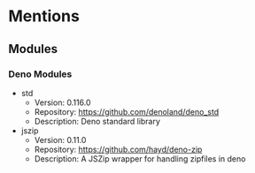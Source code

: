 # Mentions
## Modules
### Deno Modules
- std
    - Version: 0.116.0
    - Repository: https://github.com/denoland/deno_std
    - Description: Deno standard library
- jszip
    - Version: 0.11.0
    - Repository: https://github.com/hayd/deno-zip
    - Description: A JSZip wrapper for handling zipfiles in deno

